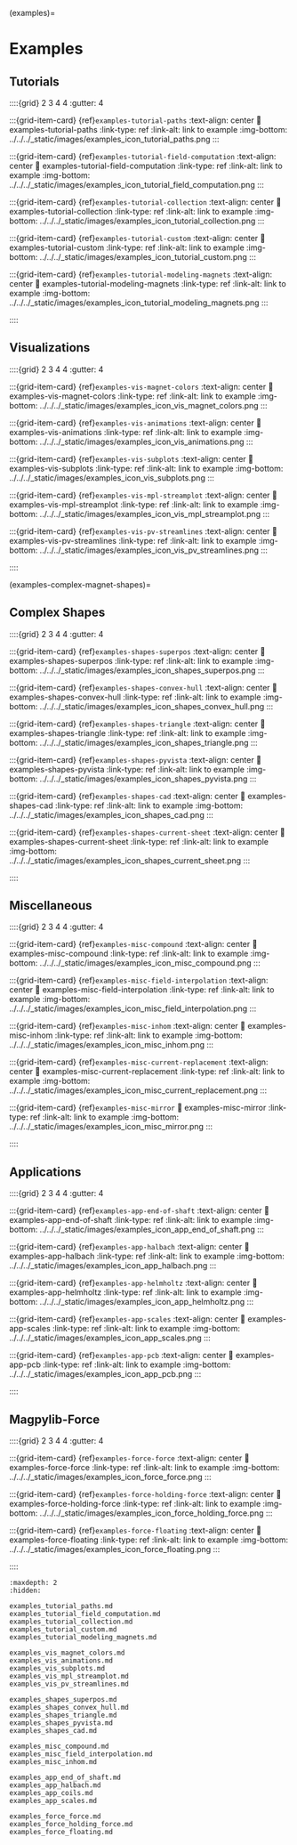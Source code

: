 (examples)=
# Examples

## Tutorials

::::{grid} 2 3 4 4
:gutter: 4

:::{grid-item-card} {ref}`examples-tutorial-paths`
:text-align: center
:link: examples-tutorial-paths
:link-type: ref
:link-alt: link to example
:img-bottom: ../../../_static/images/examples_icon_tutorial_paths.png
:::

:::{grid-item-card} {ref}`examples-tutorial-field-computation`
:text-align: center
:link: examples-tutorial-field-computation
:link-type: ref
:link-alt: link to example
:img-bottom: ../../../_static/images/examples_icon_tutorial_field_computation.png
:::

:::{grid-item-card} {ref}`examples-tutorial-collection`
:text-align: center
:link: examples-tutorial-collection
:link-type: ref
:link-alt: link to example
:img-bottom: ../../../_static/images/examples_icon_tutorial_collection.png
:::

:::{grid-item-card} {ref}`examples-tutorial-custom`
:text-align: center
:link: examples-tutorial-custom
:link-type: ref
:link-alt: link to example
:img-bottom: ../../../_static/images/examples_icon_tutorial_custom.png
:::

:::{grid-item-card} {ref}`examples-tutorial-modeling-magnets`
:text-align: center
:link: examples-tutorial-modeling-magnets
:link-type: ref
:link-alt: link to example
:img-bottom: ../../../_static/images/examples_icon_tutorial_modeling_magnets.png
:::

::::


## Visualizations

::::{grid} 2 3 4 4
:gutter: 4

:::{grid-item-card} {ref}`examples-vis-magnet-colors`
:text-align: center
:link: examples-vis-magnet-colors
:link-type: ref
:link-alt: link to example
:img-bottom: ../../../_static/images/examples_icon_vis_magnet_colors.png
:::

:::{grid-item-card} {ref}`examples-vis-animations`
:text-align: center
:link: examples-vis-animations
:link-type: ref
:link-alt: link to example
:img-bottom: ../../../_static/images/examples_icon_vis_animations.png
:::

:::{grid-item-card} {ref}`examples-vis-subplots`
:text-align: center
:link: examples-vis-subplots
:link-type: ref
:link-alt: link to example
:img-bottom: ../../../_static/images/examples_icon_vis_subplots.png
:::

:::{grid-item-card} {ref}`examples-vis-mpl-streamplot`
:text-align: center
:link: examples-vis-mpl-streamplot
:link-type: ref
:link-alt: link to example
:img-bottom: ../../../_static/images/examples_icon_vis_mpl_streamplot.png
:::

:::{grid-item-card} {ref}`examples-vis-pv-streamlines`
:text-align: center
:link: examples-vis-pv-streamlines
:link-type: ref
:link-alt: link to example
:img-bottom: ../../../_static/images/examples_icon_vis_pv_streamlines.png
:::



::::

(examples-complex-magnet-shapes)=
## Complex Shapes

::::{grid} 2 3 4 4
:gutter: 4

:::{grid-item-card} {ref}`examples-shapes-superpos`
:text-align: center
:link: examples-shapes-superpos
:link-type: ref
:link-alt: link to example
:img-bottom: ../../../_static/images/examples_icon_shapes_superpos.png
:::

:::{grid-item-card} {ref}`examples-shapes-convex-hull`
:text-align: center
:link: examples-shapes-convex-hull
:link-type: ref
:link-alt: link to example
:img-bottom: ../../../_static/images/examples_icon_shapes_convex_hull.png
:::

:::{grid-item-card} {ref}`examples-shapes-triangle`
:text-align: center
:link: examples-shapes-triangle
:link-type: ref
:link-alt: link to example
:img-bottom: ../../../_static/images/examples_icon_shapes_triangle.png
:::

:::{grid-item-card} {ref}`examples-shapes-pyvista`
:text-align: center
:link: examples-shapes-pyvista
:link-type: ref
:link-alt: link to example
:img-bottom: ../../../_static/images/examples_icon_shapes_pyvista.png
:::

:::{grid-item-card} {ref}`examples-shapes-cad`
:text-align: center
:link: examples-shapes-cad
:link-type: ref
:link-alt: link to example
:img-bottom: ../../../_static/images/examples_icon_shapes_cad.png
:::

:::{grid-item-card} {ref}`examples-shapes-current-sheet`
:text-align: center
:link: examples-shapes-current-sheet
:link-type: ref
:link-alt: link to example
:img-bottom: ../../../_static/images/examples_icon_shapes_current_sheet.png
:::

::::


## Miscellaneous

::::{grid} 2 3 4 4
:gutter: 4

:::{grid-item-card} {ref}`examples-misc-compound`
:text-align: center
:link: examples-misc-compound
:link-type: ref
:link-alt: link to example
:img-bottom: ../../../_static/images/examples_icon_misc_compound.png
:::

:::{grid-item-card} {ref}`examples-misc-field-interpolation`
:text-align: center
:link: examples-misc-field-interpolation
:link-type: ref
:link-alt: link to example
:img-bottom: ../../../_static/images/examples_icon_misc_field_interpolation.png
:::

:::{grid-item-card} {ref}`examples-misc-inhom`
:text-align: center
:link: examples-misc-inhom
:link-type: ref
:link-alt: link to example
:img-bottom: ../../../_static/images/examples_icon_misc_inhom.png
:::

:::{grid-item-card} {ref}`examples-misc-current-replacement`
:text-align: center
:link: examples-misc-current-replacement
:link-type: ref
:link-alt: link to example
:img-bottom: ../../../_static/images/examples_icon_misc_current_replacement.png
:::

:::{grid-item-card} {ref}`examples-misc-mirror`
:link: examples-misc-mirror
:link-type: ref
:link-alt: link to example
:img-bottom: ../../../_static/images/examples_icon_misc_mirror.png
:::

::::


## Applications

::::{grid} 2 3 4 4
:gutter: 4

:::{grid-item-card} {ref}`examples-app-end-of-shaft`
:text-align: center
:link: examples-app-end-of-shaft
:link-type: ref
:link-alt: link to example
:img-bottom: ../../../_static/images/examples_icon_app_end_of_shaft.png
:::

:::{grid-item-card} {ref}`examples-app-halbach`
:text-align: center
:link: examples-app-halbach
:link-type: ref
:link-alt: link to example
:img-bottom: ../../../_static/images/examples_icon_app_halbach.png
:::

:::{grid-item-card} {ref}`examples-app-helmholtz`
:text-align: center
:link: examples-app-helmholtz
:link-type: ref
:link-alt: link to example
:img-bottom: ../../../_static/images/examples_icon_app_helmholtz.png
:::

:::{grid-item-card} {ref}`examples-app-scales`
:text-align: center
:link: examples-app-scales
:link-type: ref
:link-alt: link to example
:img-bottom: ../../../_static/images/examples_icon_app_scales.png
:::

:::{grid-item-card} {ref}`examples-app-pcb`
:text-align: center
:link: examples-app-pcb
:link-type: ref
:link-alt: link to example
:img-bottom: ../../../_static/images/examples_icon_app_pcb.png
:::

::::

## Magpylib-Force

::::{grid} 2 3 4 4
:gutter: 4

:::{grid-item-card} {ref}`examples-force-force`
:text-align: center
:link: examples-force-force
:link-type: ref
:link-alt: link to example
:img-bottom: ../../../_static/images/examples_icon_force_force.png
:::

:::{grid-item-card} {ref}`examples-force-holding-force`
:text-align: center
:link: examples-force-holding-force
:link-type: ref
:link-alt: link to example
:img-bottom: ../../../_static/images/examples_icon_force_holding_force.png
:::

:::{grid-item-card} {ref}`examples-force-floating`
:text-align: center
:link: examples-force-floating
:link-type: ref
:link-alt: link to example
:img-bottom: ../../../_static/images/examples_icon_force_floating.png
:::

::::


```{toctree}
:maxdepth: 2
:hidden:

examples_tutorial_paths.md
examples_tutorial_field_computation.md
examples_tutorial_collection.md
examples_tutorial_custom.md
examples_tutorial_modeling_magnets.md

examples_vis_magnet_colors.md
examples_vis_animations.md
examples_vis_subplots.md
examples_vis_mpl_streamplot.md
examples_vis_pv_streamlines.md

examples_shapes_superpos.md
examples_shapes_convex_hull.md
examples_shapes_triangle.md
examples_shapes_pyvista.md
examples_shapes_cad.md

examples_misc_compound.md
examples_misc_field_interpolation.md
examples_misc_inhom.md

examples_app_end_of_shaft.md
examples_app_halbach.md
examples_app_coils.md
examples_app_scales.md

examples_force_force.md
examples_force_holding_force.md
examples_force_floating.md
```
